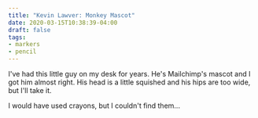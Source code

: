 ```yaml
---
title: "Kevin Lawver: Monkey Mascot"
date: 2020-03-15T10:38:39-04:00
draft: false
tags:
- markers
- pencil
---
```


I've had this little guy on my desk for years. He's Mailchimp's mascot and I got him almost right. His head is a little squished and his hips are too wide, but I'll take it.

I would have used crayons, but I couldn't find them...
